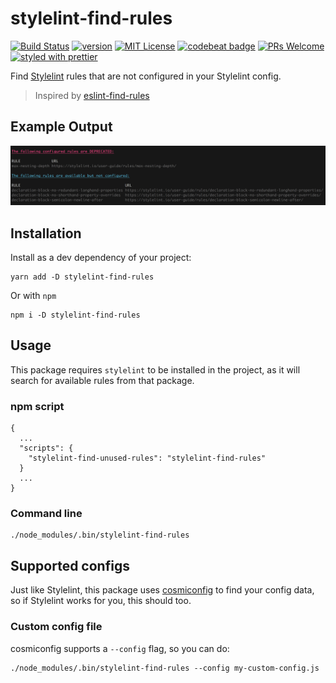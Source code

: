 stylelint-find-rules
======================

[![Build Status](https://circleci.com/gh/alexilyaev/stylelint-find-rules.svg?&style=shield&circle-token=7fa54818dd54da41bad761661259992a74e50c7a)](https://circleci.com/gh/alexilyaev/stylelint-find-rules)
[![version](https://img.shields.io/npm/v/stylelint-find-rules.svg?style=flat-square)](http://npm.im/stylelint-find-rules)
[![MIT License](https://img.shields.io/npm/l/stylelint-find-rules.svg?style=flat-square)](http://opensource.org/licenses/MIT)
[![codebeat badge](https://codebeat.co/badges/10dc4306-cbef-4a6e-aa23-b197ee8ad3eb)](https://codebeat.co/projects/github-com-alexilyaev-stylelint-find-rules-master)
[![PRs Welcome](https://img.shields.io/badge/PRs-welcome-brightgreen.svg?style=flat-square)](http://makeapullrequest.com)
[![styled with prettier](https://img.shields.io/badge/styled_with-prettier-ff69b4.svg)](https://github.com/prettier/prettier)


Find [Stylelint](https://github.com/stylelint/stylelint) rules that are not configured in your Stylelint config.

> Inspired by [eslint-find-rules](https://github.com/sarbbottam/eslint-find-rules)

Example Output
-----------------

![Example](example.png)

Installation
-------------

Install as a dev dependency of your project:

```
yarn add -D stylelint-find-rules
```

Or with `npm`

```
npm i -D stylelint-find-rules
```

Usage
------

This package requires `stylelint` to be installed in the project, as it will search for available
rules from that package.

### npm script

```
{
  ...
  "scripts": {
    "stylelint-find-unused-rules": "stylelint-find-rules"
  }
  ...
}
```

### Command line

```
./node_modules/.bin/stylelint-find-rules
```

Supported configs
------------------

Just like Stylelint, this package uses [cosmiconfig](https://github.com/davidtheclark/cosmiconfig)
to find your config data, so if Stylelint works for you, this should too.

### Custom config file

cosmiconfig supports a `--config` flag, so you can do:

```
./node_modules/.bin/stylelint-find-rules --config my-custom-config.js
```
